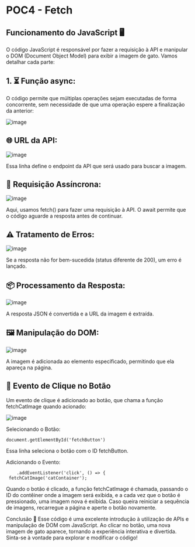 # POC4 - Fetch

## Funcionamento do JavaScript 🖥️
O código JavaScript é responsável por fazer a requisição à API e manipular o DOM (Document Object Model) para exibir a imagem de gato. Vamos detalhar cada parte:

## 1. ⏳ Função async:
O código permite que múltiplas operações sejam executadas de forma concorrente, sem necessidade de que uma operação espere a finalização da anterior:

![image](https://github.com/user-attachments/assets/4febaec7-6ea3-4893-99ec-3868e770837b)


## 🌐 URL da API:

![image](https://github.com/user-attachments/assets/4c2c0db9-2388-4037-b047-746bdb24a295)

Essa linha define o endpoint da API que será usado para buscar a imagem.


## 🔄 Requisição Assíncrona:

![image](https://github.com/user-attachments/assets/4a0f9a0c-b7d2-431e-9751-3f86425e421c)

Aqui, usamos fetch() para fazer uma requisição à API. O await permite que o código aguarde a resposta antes de continuar.

## ⚠️ Tratamento de Erros:

![image](https://github.com/user-attachments/assets/21b815f7-65c8-4c8a-9a25-41a518c90399)

Se a resposta não for bem-sucedida (status diferente de 200), um erro é lançado.


## 📦 Processamento da Resposta:

![image](https://github.com/user-attachments/assets/2420483c-c195-4ca3-911b-d307f8260d63)

A resposta JSON é convertida e a URL da imagem é extraída.


## 🖼️ Manipulação do DOM:

![image](https://github.com/user-attachments/assets/d3fa591b-a484-49b9-82d9-d5a425a456e5)

A imagem é adicionada ao elemento especificado, permitindo que ela apareça na página.

## 🔘 Evento de Clique no Botão
Um evento de clique é adicionado ao botão, que chama a função fetchCatImage quando acionado:

![image](https://github.com/user-attachments/assets/9986ae6e-0437-4439-975c-4fe6494c51ec)

Selecionando o Botão:

	document.getElementById('fetchButton')
 
Essa linha seleciona o botão com o ID fetchButton.

Adicionando o Evento:


		.addEventListener('click', () => {
   	 fetchCatImage('catContainer');
     
Quando o botão é clicado, a função fetchCatImage é chamada, passando o ID do contêiner onde a imagem será exibida, e a cada vez que o botão é pressionado, uma imagem nova é exibida. Caso queira reiniciar a sequência de imagens, recarregue a página e aperte o botão novamente.

Conclusão 🎉
Esse código é uma excelente introdução à utilização de APIs e manipulação de DOM com JavaScript. Ao clicar no botão, uma nova imagem de gato aparece, tornando a experiência interativa e divertida. Sinta-se à vontade para explorar e modificar o código!
